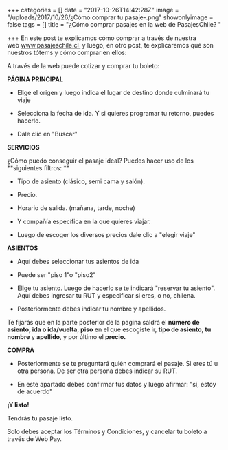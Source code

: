 +++
categories = []
date = "2017-10-26T14:42:28Z"
image = "/uploads/2017/10/26/¿Cómo comprar tu pasaje-.png"
showonlyimage = false
tags = []
title = "¿Cómo comprar pasajes en la web de PasajesChile? "

+++
En este post te explicamos cómo comprar a través de nuestra web www.pasajeschile.cl  y luego, en otro post, te explicaremos qué son nuestros tótems y cómo comprar en ellos:

A través de la web puede cotizar y comprar tu boleto:

**PÁGINA PRINCIPAL**

* Elige el origen y luego indica el lugar de destino donde culminará tu viaje

* Selecciona la fecha de ida. Y si quieres programar tu retorno, puedes hacerlo.

* Dale clic en "Buscar"

**SERVICIOS**

¿Cómo puedo conseguir el pasaje ideal? Puedes hacer uso de los **siguientes filtros: **

* Tipo de asiento (clásico, semi cama y salón).

* Precio.

* Horario de salida. (mañana, tarde, noche)

* Y compañía específica en la que quieres viajar.

* Luego de escoger los diversos precios dale clic a "elegir viaje"

**ASIENTOS**

* Aquí debes seleccionar tus asientos de ida

* Puede ser "piso 1"o "piso2"

* Elige tu asiento. Luego de hacerlo se te indicará "reservar tu asiento". Aquí debes ingresar tu RUT y especificar si eres, o no, chilena.

* Posteriormente debes indicar tu nombre y apellidos.

Te fijarás que en la parte posterior de la pagina saldrá el **número de asiento, ida o ida/vuelta**, **piso** en el que escogiste ir, **tipo de asiento**, **tu nombre** y **apellido**, y por último el **precio.**

**COMPRA**

* Posteriormente se te preguntará quién comprará el pasaje. Si eres tú u otra persona. De ser otra persona debes indicar su RUT.

* En este apartado debes confirmar tus datos y luego afirmar: "sí, estoy de acuerdo"

**¡Y listo!**

Tendrás tu pasaje listo.

Solo debes aceptar los Términos y Condiciones, y cancelar tu boleto a través de Web Pay.
